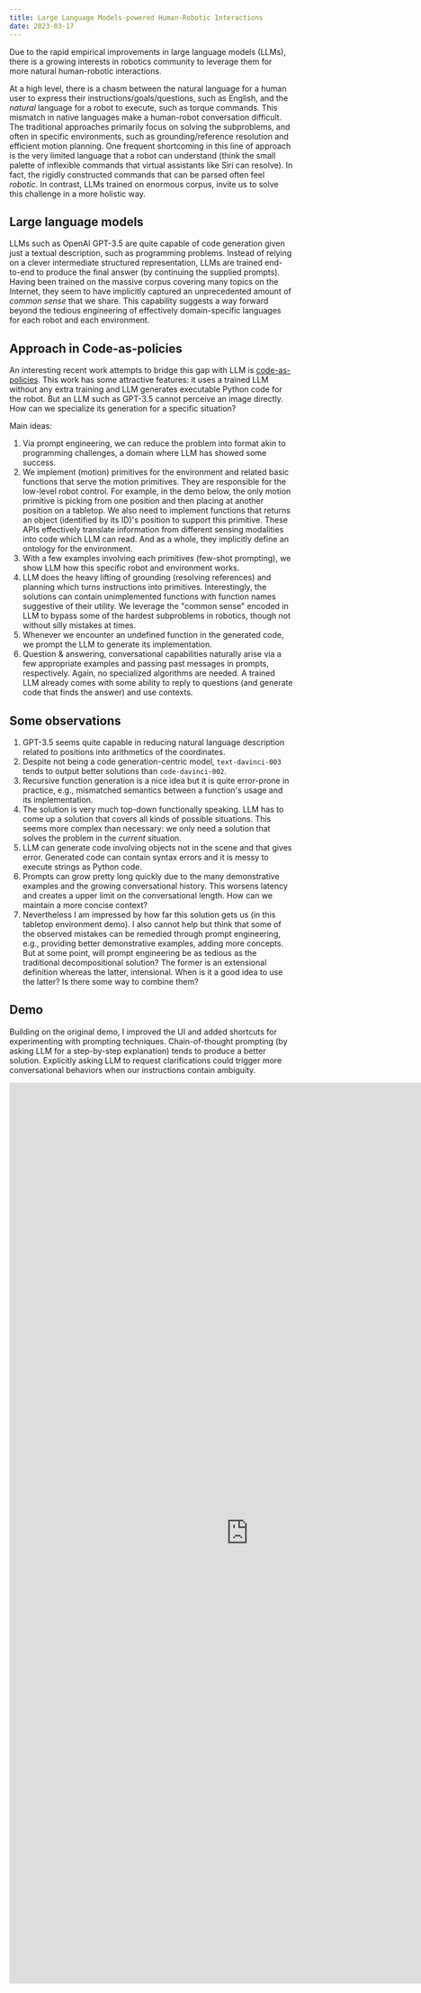 ```yaml
---
title: Large Language Models-powered Human-Robotic Interactions
date: 2023-03-17
---
```


Due to the rapid empirical improvements in large language models (LLMs), there is a growing interests in robotics community to leverage them for more natural human-robotic interactions.

At a high level, there is a chasm between the natural language for a human user to express their instructions/goals/questions, such as English, and the _natural_ language for a robot to execute, such as torque commands. This mismatch in native languages make a human-robot conversation difficult. The traditional approaches primarily focus on solving the subproblems, and often in specific environments, such as grounding/reference resolution and efficient motion planning. One frequent shortcoming in this line of approach is the very limited language that a robot can understand (think the small palette of inflexible commands that virtual assistants like Siri can resolve). In fact, the rigidly constructed commands that can be parsed often feel _robotic_. In contrast, LLMs trained on enormous corpus, invite us to solve this challenge in a more holistic way.

## Large language models

LLMs such as OpenAI GPT-3.5 are quite capable of code generation given just a textual description, such as programming problems. Instead of relying on a clever intermediate structured representation, LLMs are trained end-to-end to produce the final answer (by continuing the supplied prompts). Having been trained on the massive corpus covering many topics on the Internet, they seem to have implicitly captured an unprecedented amount of _common sense_ that we share. This capability suggests a way forward beyond the tedious engineering of effectively domain-specific languages for each robot and each environment.

## Approach in Code-as-policies

An interesting recent work attempts to bridge this gap with LLM is [code-as-policies](https://code-as-policies.github.io). This work has some attractive features: it uses a trained LLM without any extra training and LLM generates executable Python code for the robot. But an LLM such as GPT-3.5 cannot perceive an image directly. How can we specialize its generation for a specific situation?

Main ideas:
1. Via prompt engineering, we can reduce the problem into format akin to programming challenges, a domain where LLM has showed some success.
1. We implement (motion) primitives for the environment and related basic functions that serve the motion primitives. They are responsible for the low-level robot control. For example, in the demo below, the only motion primitive is picking from one position and then placing at another position on a tabletop. We also need to implement functions that returns an object (identified by its ID)'s position to support this primitive. These APIs effectively translate information from different sensing modalities into code which LLM can read. And as a whole, they implicitly define an ontology for the environment.
1. With a few examples involving each primitives (few-shot prompting), we show LLM how this specific robot and environment works.
1. LLM does the heavy lifting of grounding (resolving references) and planning which turns instructions into primitives. Interestingly, the solutions can contain unimplemented functions with function names suggestive of their utility. We leverage the "common sense" encoded in LLM to bypass some of the hardest subproblems in robotics, though not without silly mistakes at times.
1. Whenever we encounter an undefined function in the generated code, we prompt the LLM to generate its implementation.
1. Question & answering, conversational capabilities naturally arise via a few appropriate examples and passing past messages in prompts, respectively. Again, no specialized algorithms are needed. A trained LLM already comes with some ability to reply to questions (and generate code that finds the answer) and use contexts.

## Some observations

1. GPT-3.5 seems quite capable in reducing natural language description related to positions into arithmetics of the coordinates.
1. Despite not being a code generation-centric model, `text-davinci-003` tends to output better solutions than `code-davinci-002`.
1. Recursive function generation is a nice idea but it is quite error-prone in practice, e.g., mismatched semantics between a function's usage and its implementation.
1. The solution is very much top-down functionally speaking. LLM has to come up a solution that covers all kinds of possible situations. This seems more complex than necessary: we only need a solution that solves the problem in the _current_ situation.
1. LLM can generate code involving objects not in the scene and that gives error. Generated code can contain syntax errors and it is messy to execute strings as Python code.
1. Prompts can grow pretty long quickly due to the many demonstrative examples and the growing conversational history. This worsens latency and creates a upper limit on the conversational length. How can we maintain a more concise context?
1. Nevertheless I am impressed by how far this solution gets us (in this tabletop environment demo). I also cannot help but think that some of the observed mistakes can be remedied through prompt engineering, e.g., providing better demonstrative examples, adding more concepts. But at some point, will prompt engineering be as tedious as the traditional decompositional solution? The former is an extensional definition whereas the latter, intensional. When is it a good idea to use the latter? Is there some way to combine them?

## Demo

Building on the original demo, I improved the UI and added shortcuts for experimenting with prompting techniques. Chain-of-thought prompting (by asking LLM for a step-by-step explanation) tends to produce a better solution. Explicitly asking LLM to request clarifications could trigger more conversational behaviors when our instructions contain ambiguity.

<iframe
	src="https://falcondai-code-as-policies.hf.space"
	frameborder="0"
	width="850"
	height="1600"
></iframe>
